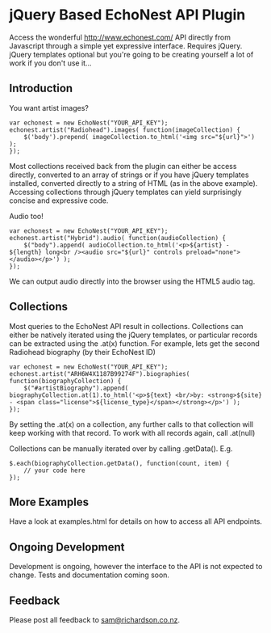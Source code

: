 jQuery Based EchoNest API Plugin
================================
Access the wonderful <http://www.echonest.com/> API directly from Javascript through a simple yet expressive interface. Requires jQuery. jQuery templates optional but you're going to be creating yourself a lot of work if you don't use it...

Introduction
------------
You want artist images?

	var echonest = new EchoNest("YOUR_API_KEY");
	echonest.artist("Radiohead").images( function(imageCollection) {
		$('body').prepend( imageCollection.to_html('<img src="${url}">') );
	});
	
Most collections received back from the plugin can either be access directly, converted to an array of strings or if you have jQuery templates installed, converted directly to a string of HTML (as in the above example). Accessing collections through jQuery templates can yield surprisingly concise and expressive code.

Audio too!

	var echonest = new EchoNest("YOUR_API_KEY");
	echonest.artist("Hybrid").audio( function(audioCollection) {
		$("body").append( audioCollection.to_html('<p>${artist} - ${length} long<br /><audio src="${url}" controls preload="none"></audio></p>') );
	});

We can output audio directly into the browser using the HTML5 audio tag.

Collections
-----------
Most queries to the EchoNest API result in collections. Collections can either be natively iterated using the jQuery templates, or particular records can be extracted using the .at(x) function. For example, lets get the second Radiohead biography (by their EchoNest ID)

	var echonest = new EchoNest("YOUR_API_KEY");
	echonest.artist("ARH6W4X1187B99274F").biographies( function(biographyCollection) {
		$("#artistBiography").append( biographyCollection.at(1).to_html('<p>${text} <br/>by: <strong>${site} - <span class="license">${license_type}</span></strong></p>') );
	});

By setting the .at(x) on a collection, any further calls to that collection will keep working with that record. To work with all records again, call .at(null)

Collections can be manually iterated over by calling .getData(). E.g.

	$.each(biographyCollection.getData(), function(count, item) {
		// your code here
	});
	
More Examples
-------------
Have a look at examples.html for details on how to access all API endpoints.

Ongoing Development
-------------------
Development is ongoing, however the interface to the API is not expected to change. Tests and documentation coming soon.

Feedback
--------
Please post all feedback to sam@richardson.co.nz.